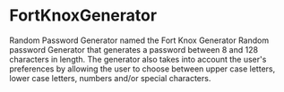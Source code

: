 # FortKnoxGenerator
Random Password Generator named the Fort Knox Generator 
Random password Generator that generates a password between 8 and 128 characters in length.
The generator also takes into account the user's preferences by allowing the user to choose between upper case letters, lower case letters, numbers and/or special characters.  
